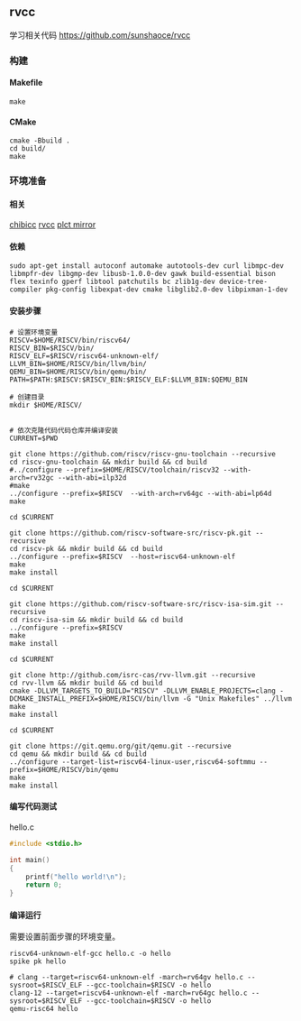 
## rvcc

学习相关代码 https://github.com/sunshaoce/rvcc

### 构建

#### Makefile

```shell
make
```

#### CMake

```shell
cmake -Bbuild .
cd build/
make
```



### 环境准备

#### 相关

[chibicc](https://github.com/rui314/chibicc)
[rvcc](https://github.com/sunshaoce/rvcc)
[plct mirror](https://mirror.iscas.ac.cn/plct/)

#### 依赖

```shell
sudo apt-get install autoconf automake autotools-dev curl libmpc-dev libmpfr-dev libgmp-dev libusb-1.0.0-dev gawk build-essential bison flex texinfo gperf libtool patchutils bc zlib1g-dev device-tree-compiler pkg-config libexpat-dev cmake libglib2.0-dev libpixman-1-dev
```

#### 安装步骤

```shell
# 设置环境变量
RISCV=$HOME/RISCV/bin/riscv64/
RISCV_BIN=$RISCV/bin/
RISCV_ELF=$RISCV/riscv64-unknown-elf/
LLVM_BIN=$HOME/RISCV/bin/llvm/bin/
QEMU_BIN=$HOME/RISCV/bin/qemu/bin/
PATH=$PATH:$RISCV:$RISCV_BIN:$RISCV_ELF:$LLVM_BIN:$QEMU_BIN

# 创建目录
mkdir $HOME/RISCV/


# 依次克隆代码代码仓库并编译安装
CURRENT=$PWD

git clone https://github.com/riscv/riscv-gnu-toolchain --recursive
cd riscv-gnu-toolchain && mkdir build && cd build
#../configure --prefix=$HOME/RISCV/toolchain/riscv32 --with-arch=rv32gc --with-abi=ilp32d
#make
../configure --prefix=$RISCV  --with-arch=rv64gc --with-abi=lp64d
make

cd $CURRENT

git clone https://github.com/riscv-software-src/riscv-pk.git --recursive
cd riscv-pk && mkdir build && cd build
../configure --prefix=$RISCV  --host=riscv64-unknown-elf
make
make install

cd $CURRENT

git clone https://github.com/riscv-software-src/riscv-isa-sim.git --recursive
cd riscv-isa-sim && mkdir build && cd build
../configure --prefix=$RISCV
make
make install

cd $CURRENT

git clone http://github.com/isrc-cas/rvv-llvm.git --recursive
cd rvv-llvm && mkdir build && cd build
cmake -DLLVM_TARGETS_TO_BUILD="RISCV" -DLLVM_ENABLE_PROJECTS=clang -DCMAKE_INSTALL_PREFIX=$HOME/RISCV/bin/llvm -G "Unix Makefiles" ../llvm
make
make install

cd $CURRENT

git clone https://git.qemu.org/git/qemu.git --recursive
cd qemu && mkdir build && cd build
../configure --target-list=riscv64-linux-user,riscv64-softmmu --prefix=$HOME/RISCV/bin/qemu
make
make install
```

#### 编写代码测试

hello.c

```C
#include <stdio.h>

int main()
{
    printf("hello world!\n");
    return 0;
}
```

#### 编译运行

需要设置前面步骤的环境变量。

```shell
riscv64-unknown-elf-gcc hello.c -o hello
spike pk hello

# clang --target=riscv64-unknown-elf -march=rv64gv hello.c --sysroot=$RISCV_ELF --gcc-toolchain=$RISCV -o hello
clang-12 --target=riscv64-unknown-elf -march=rv64gc hello.c --sysroot=$RISCV_ELF --gcc-toolchain=$RISCV -o hello
qemu-risc64 hello
```
